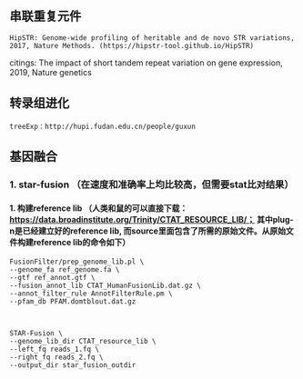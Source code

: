 ## 串联重复元件
    HipSTR: Genome-wide profiling of heritable and de novo STR variations, 2017, Nature Methods. (https://hipstr-tool.github.io/HipSTR)
citings: The impact of short tandem repeat variation on gene expression, 2019, Nature genetics 

## 转录组进化
    treeExp：http://hupi.fudan.edu.cn/people/guxun
## 基因融合 
### 1. star-fusion （在速度和准确率上均比较高，但需要stat比对结果）
#### 1. 构建reference lib （人类和鼠的可以直接下载：https://data.broadinstitute.org/Trinity/CTAT_RESOURCE_LIB/； 其中plug-n是已经建立好的reference lib, 而source里面包含了所需的原始文件。从原始文件构建reference lib的命令如下）
    FusionFilter/prep_genome_lib.pl \
    --genome_fa ref_genome.fa \
    --gtf ref_annot.gtf \
    --fusion_annot_lib CTAT_HumanFusionLib.dat.gz \
    --annot_filter_rule AnnotFilterRule.pm \
    --pfam_db PFAM.domtblout.dat.gz



    STAR-Fusion \
    --genome_lib_dir CTAT_resource_lib \
    --left_fq reads_1.fq \
    --right_fq reads_2.fq \
    --output_dir star_fusion_outdir


